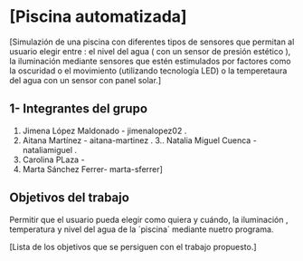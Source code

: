 # [Piscina automatizada]

[Simulazión de una piscina con diferentes tipos de sensores que permitan al usuario elegir entre : el nivel del agua ( con un sensor de presión estético ), la iluminación mediante sensores que estén estimulados por factores como la oscuridad o el movimiento (utilizando tecnología LED) o la temperetaura del agua con un sensor con panel solar.]

## 1- Integrantes del grupo

 1. Jimena López Maldonado - jimenalopez02 .
 2. Aitana Martínez -  aitana-martinez .
 3.. Natalia Miguel Cuenca -  nataliamiguel .
 4. Carolina PLaza -
 5. Marta Sánchez Ferrer-  marta-sferrer]

## Objetivos del trabajo
Permitir que el usuario pueda elegir como quiera  y cuándo, la iluminación , temperatura y nivel del agua de la ´piscina´ mediante nuetro programa.

[Lista de los objetivos que se persiguen con el trabajo propuesto.]
